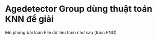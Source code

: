 # Agedetector Group dùng thuật toán KNN để giải
Mô phỏng bài toán 
File dữ liệu train như sau 
(train.PNG)
